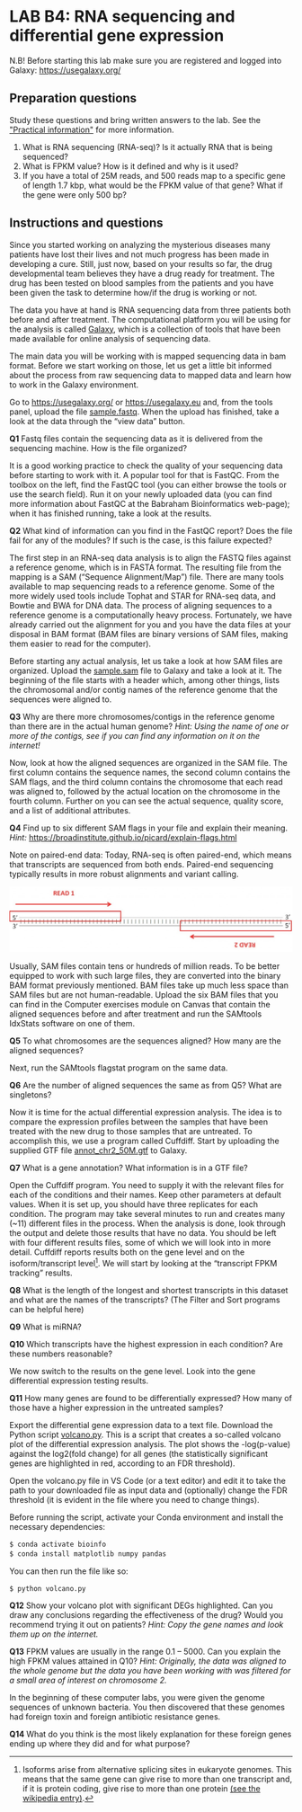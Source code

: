 # LAB B4: RNA sequencing and differential gene expression

N.B! Before starting this lab make sure you are registered and logged into Galaxy: https://usegalaxy.org/

## Preparation questions

Study these questions and bring written answers to the lab. See the ["Practical information"](../readme.md) for more information.

1. What is RNA sequencing (RNA-seq)? Is it actually RNA that is being sequenced?
1. What is FPKM value? How is it defined and why is it used?
1. If you have a total of 25M reads, and 500 reads map to a specific gene of length 1.7 kbp, what would be the FPKM value of that gene? What if the gene were only 500 bp?

## Instructions and questions

Since you started working on analyzing the mysterious diseases many patients have lost their lives and not much progress has been made in developing a cure. Still, just now, based on your results so far, the drug developmental team believes they have a drug ready for treatment. The drug has been tested on blood samples from the patients and you have been given the task to determine how/if the drug is working or not.

The data you have at hand is RNA sequencing data from three patients both before and after treatment. The computational platform you will be using for the analysis is called [Galaxy](https://usegalaxy.org/), which is a collection of tools that have been made available for online analysis of sequencing data.

The main data you will be working with is mapped sequencing data in bam format. Before we start working on those, let us get a little bit informed about the process from raw sequencing data to mapped data and learn how to work in the Galaxy environment.

Go to https://usegalaxy.org/ or https://usegalaxy.eu and, from the tools panel, upload the file [sample.fastq](./sample.fastq). When the upload has finished, take a look at the data through the “view data” button.

**Q1** Fastq files contain the sequencing data as it is delivered from the sequencing machine. How is the file organized?

It is a good working practice to check the quality of your sequencing data before starting to work with it. A popular tool for that is FastQC. From the toolbox on the left, find the FastQC tool (you can either browse the tools or use the search field). Run it on your newly uploaded data (you can find more information about FastQC at the Babraham Bioinformatics web-page); when it has finished running, take a look at the results.

**Q2** What kind of information can you find in the FastQC report? Does the file fail for any of the modules? If such is the case, is this failure expected?

The first step in an RNA-seq data analysis is to align the FASTQ files against a reference genome, which is in FASTA format. The resulting file from the mapping is a SAM (“Sequence Alignment/Map”) file. There are many tools available to map sequencing reads to a reference genome. Some of the more widely used tools include Tophat and STAR for RNA-seq data, and Bowtie and BWA for DNA data. The process of aligning sequences to a reference genome is a computationally heavy process. Fortunately, we have already carried out the alignment for you and you have the data files at your disposal in BAM format (BAM files are binary versions of SAM files, making them easier to read for the computer).

Before starting any actual analysis, let us take a look at how SAM files are
organized. Upload the [sample.sam](./sample.sam) file to Galaxy and take a look at it. The beginning of the file starts with a header which, among other things, lists the chromosomal and/or contig names of the reference genome that the sequences were aligned to.

**Q3** Why are there more chromosomes/contigs in the reference genome than there are in the actual human genome? *Hint: Using the name of one or more of the contigs, see if you can find any information on it on the internet!*

Now, look at how the aligned sequences are organized in the SAM file. The first column contains the sequence names, the second column contains the SAM flags, and the third column contains the chromosome that each read was aligned to, followed by the actual location on the chromosome in the fourth column. Further on you can see the actual sequence, quality score, and a list of additional attributes.

**Q4** Find up to six different SAM flags in your file and explain their meaning.
*Hint:* https://broadinstitute.github.io/picard/explain-flags.html

Note on paired-end data: Today, RNA-seq is often paired-end, which means that transcripts are sequenced from both ends. Paired-end sequencing typically results in more robust alignments and variant calling.

![](./53seq.png "Paired end reads")

Usually, SAM files contain tens or hundreds of million reads. To be better equipped to work with such large files, they are converted into the binary BAM format previously mentioned. BAM files take up much less space than SAM files but are not human-readable. Upload the six BAM files that you can find in the Computer exercises module on Canvas that contain the aligned sequences before and after treatment and run the SAMtools IdxStats software on one of them.

**Q5** To what chromosomes are the sequences aligned? How many are the aligned sequences?

Next, run the SAMtools flagstat program on the same data.

**Q6** Are the number of aligned sequences the same as from Q5? What are singletons?

Now it is time for the actual differential expression analysis. The idea is to compare the expression profiles between the samples that have been treated with the new drug to those samples that are untreated. To accomplish this, we use a program called Cuffdiff. Start by uploading the supplied GTF file [annot_chr2_50M.gtf](./annot_chr2_50M.gtf) to Galaxy.

**Q7** What is a gene annotation? What information is in a GTF file?

Open the Cuffdiff program. You need to supply it with the relevant files for each of the conditions and their names. Keep other parameters at default values. When it is set up, you should have three replicates for each condition. The program may take several minutes to run and creates many (~11) different files in the process. When the analysis is done, look through the output and delete those results that have no data. You should be left with four different results files, some of which we will look into in more detail. Cuffdiff reports results both on the gene level and on the isoform/transcript level[^1]. We will start by looking at the “transcript FPKM tracking” results.

[^1]: Isoforms arise from alternative splicing sites in eukaryote genomes. This means that the same gene can give rise to more than one transcript and, if it is protein coding, give rise to more than one protein [(see the wikipedia entry)](http://en.wikipedia.org/wiki/Gene_isoform).

**Q8** What is the length of the longest and shortest transcripts in this dataset and what are the names of the transcripts? (The Filter and Sort programs can be helpful here)

**Q9** What is miRNA?

**Q10** Which transcripts have the highest expression in each condition? Are these numbers reasonable?

We now switch to the results on the gene level. Look into the gene differential
expression testing results.

**Q11** How many genes are found to be differentially expressed? How many of those have a higher expression in the untreated samples?

Export the differential gene expression data to a text file. Download the Python script [volcano.py](./volcano.py). This is a script that creates a so-called volcano plot of the differential expression analysis. The plot shows the -log(p-value) against the log2(fold change) for all genes (the statistically significant genes are highlighted in red, according to an FDR threshold).

Open the volcano.py file in VS Code (or a text editor) and edit it to take the path to your downloaded file as input data and (optionally) change the FDR threshold (it is evident in the file where you need to change things).

Before running the script, activate your Conda environment and install the necessary dependencies:

```bash
$ conda activate bioinfo
$ conda install matplotlib numpy pandas
```

You can then run the file like so:

```bash
$ python volcano.py
```

**Q12** Show your volcano plot with significant DEGs highlighted. Can you draw any conclusions regarding the effectiveness of the drug? Would you recommend trying it out on patients?
*Hint: Copy the gene names and look them up on the internet.*

**Q13** FPKM values are usually in the range 0.1 – 5000. Can you explain the high FPKM values attained in Q10?
*Hint: Originally, the data was aligned to the whole genome but the data you have been working with was filtered for a small area of interest on chromosome 2.*

In the beginning of these computer labs, you were given the genome sequences of unknown bacteria. You then discovered that these genomes had foreign toxin and foreign antibiotic resistance genes.

**Q14** What do you think is the most likely explanation for these foreign genes ending up where they did and for what purpose?
